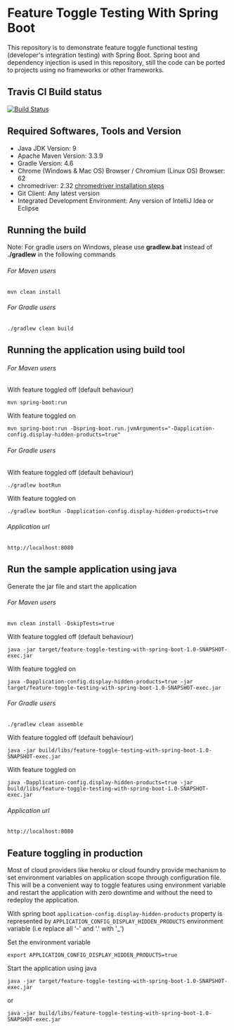 # Feature Toggle Testing With Spring Boot

This repository is to demonstrate feature toggle functional testing (developer's integration testing) with Spring Boot. Spring boot and dependency injection is used in this repository, still the code can be ported to projects using no frameworks or other frameworks.

## Travis CI Build status
[![Build Status](https://travis-ci.org/harishkannarao/FeatureToggleTestingWithSpringBoot.svg?branch=master)](https://travis-ci.org/harishkannarao/FeatureToggleTestingWithSpringBoot)

## Required Softwares, Tools and Version
* Java JDK Version: 9
* Apache Maven Version: 3.3.9
* Gradle Version: 4.6
* Chrome (Windows & Mac OS) Browser / Chromium (Linux OS) Browser: 62
* chromedriver: 2.32 [chromedriver installation steps](https://blogs.harishkannarao.com/2018/01/installing-chromedriver-for-selenium.html)
* Git Client: Any latest version
* Integrated Development Environment: Any version of IntelliJ Idea or Eclipse

## Running the build
Note: For gradle users on Windows, please use **gradlew.bat** instead of **./gradlew** in the following commands

###### For Maven users

    mvn clean install
    
###### For Gradle users

    ./gradlew clean build
    
## Running the application using build tool

###### For Maven users
With feature toggled off (default behaviour)

    mvn spring-boot:run
    
With feature toggled on

    mvn spring-boot:run -Dspring-boot.run.jvmArguments="-Dapplication-config.display-hidden-products=true"
    
###### For Gradle users
With feature toggled off (default behaviour)

    ./gradlew bootRun
    
With feature toggled on
    
    ./gradlew bootRun -Dapplication-config.display-hidden-products=true
    
###### Application url

    http://localhost:8080
    
## Run the sample application using java

Generate the jar file and start the application

###### For Maven users

    mvn clean install -DskipTests=true
    
With feature toggled off (default behaviour)

    java -jar target/feature-toggle-testing-with-spring-boot-1.0-SNAPSHOT-exec.jar
    
With feature toggled on

    java -Dapplication-config.display-hidden-products=true -jar target/feature-toggle-testing-with-spring-boot-1.0-SNAPSHOT-exec.jar
    
###### For Gradle users
    
    ./gradlew clean assemble
    
With feature toggled off (default behaviour)

    java -jar build/libs/feature-toggle-testing-with-spring-boot-1.0-SNAPSHOT-exec.jar 
    
With feature toggled on

    java -Dapplication-config.display-hidden-products=true -jar build/libs/feature-toggle-testing-with-spring-boot-1.0-SNAPSHOT-exec.jar
    
###### Application url

    http://localhost:8080
    
## Feature toggling in production

Most of cloud providers like heroku or cloud foundry provide mechanism to set environment variables on application scope through configuration file. This will be a convenient way to toggle features using environment variable and restart the application with zero downtime and without the need to redeploy the application.

With spring boot `application-config.display-hidden-products` property is represented by `APPLICATION_CONFIG_DISPLAY_HIDDEN_PRODUCTS` environment variable (i.e replace all '-' and '.' with '_')

Set the environment variable

    export APPLICATION_CONFIG_DISPLAY_HIDDEN_PRODUCTS=true
    
Start the application using java

    java -jar target/feature-toggle-testing-with-spring-boot-1.0-SNAPSHOT-exec.jar
    
or

    java -jar build/libs/feature-toggle-testing-with-spring-boot-1.0-SNAPSHOT-exec.jar   
